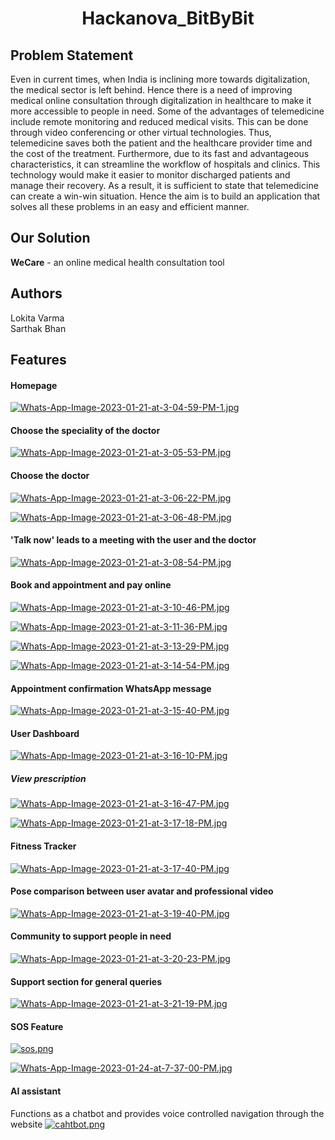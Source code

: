 <h1 align="center">Hackanova_BitByBit</h1> 


## Problem Statement
Even in current times, when India is inclining more towards digitalization, the medical sector is left behind. Hence there is a need of improving medical online consultation through digitalization in healthcare to make it more accessible to people in need. Some of the advantages of telemedicine include remote monitoring and reduced medical visits. This can be done through video conferencing or other virtual technologies. Thus, telemedicine saves both the patient and the healthcare provider time and the cost of the treatment. Furthermore, due to its fast and advantageous characteristics, it can streamline the workflow of hospitals and clinics.  This technology would make it easier to monitor discharged patients and manage their recovery. As a result, it is sufficient to state that telemedicine can create a win-win situation. Hence the aim is to build an application that solves all these problems in an easy and efficient manner.

## Our Solution
<b>WeCare</b> - an online medical health consultation tool

## Authors
Lokita Varma \
Sarthak Bhan 

## Features
#### Homepage
[![Whats-App-Image-2023-01-21-at-3-04-59-PM-1.jpg](https://i.postimg.cc/xdxDGRD4/Whats-App-Image-2023-01-21-at-3-04-59-PM-1.jpg)](https://postimg.cc/xkz4nLdv)

#### Choose the speciality of the doctor
[![Whats-App-Image-2023-01-21-at-3-05-53-PM.jpg](https://i.postimg.cc/Bn7MMwbH/Whats-App-Image-2023-01-21-at-3-05-53-PM.jpg)](https://postimg.cc/Yvg6SR1C)

#### Choose the doctor
[![Whats-App-Image-2023-01-21-at-3-06-22-PM.jpg](https://i.postimg.cc/4xjpKCnL/Whats-App-Image-2023-01-21-at-3-06-22-PM.jpg)](https://postimg.cc/qNXNY5sy)

[![Whats-App-Image-2023-01-21-at-3-06-48-PM.jpg](https://i.postimg.cc/tCxqXLQC/Whats-App-Image-2023-01-21-at-3-06-48-PM.jpg)](https://postimg.cc/9rc5bgQv)

#### 'Talk now' leads to a meeting with the user and the doctor
[![Whats-App-Image-2023-01-21-at-3-08-54-PM.jpg](https://i.postimg.cc/wTpqjw6X/Whats-App-Image-2023-01-21-at-3-08-54-PM.jpg)](https://postimg.cc/6TMJHL4q)

#### Book and appointment and pay online
[![Whats-App-Image-2023-01-21-at-3-10-46-PM.jpg](https://i.postimg.cc/7PNcS93M/Whats-App-Image-2023-01-21-at-3-10-46-PM.jpg)](https://postimg.cc/8sjtShnj)

[![Whats-App-Image-2023-01-21-at-3-11-36-PM.jpg](https://i.postimg.cc/T1kCFk0z/Whats-App-Image-2023-01-21-at-3-11-36-PM.jpg)](https://postimg.cc/tnx3VNLk)

[![Whats-App-Image-2023-01-21-at-3-13-29-PM.jpg](https://i.postimg.cc/L5q14N2K/Whats-App-Image-2023-01-21-at-3-13-29-PM.jpg)](https://postimg.cc/gLWJNyxN)

[![Whats-App-Image-2023-01-21-at-3-14-54-PM.jpg](https://i.postimg.cc/c4wcQLGq/Whats-App-Image-2023-01-21-at-3-14-54-PM.jpg)](https://postimg.cc/9rXT2Vf1)

#### Appointment confirmation WhatsApp message
[![Whats-App-Image-2023-01-21-at-3-15-40-PM.jpg](https://i.postimg.cc/mZF3sgDc/Whats-App-Image-2023-01-21-at-3-15-40-PM.jpg)](https://postimg.cc/qg46c020)

#### User Dashboard
[![Whats-App-Image-2023-01-21-at-3-16-10-PM.jpg](https://i.postimg.cc/5N6h1vzB/Whats-App-Image-2023-01-21-at-3-16-10-PM.jpg)](https://postimg.cc/CzpPsRm5)

##### View prescription
[![Whats-App-Image-2023-01-21-at-3-16-47-PM.jpg](https://i.postimg.cc/LXGb8QLj/Whats-App-Image-2023-01-21-at-3-16-47-PM.jpg)](https://postimg.cc/vgLzPzPm)

[![Whats-App-Image-2023-01-21-at-3-17-18-PM.jpg](https://i.postimg.cc/HjD4ff5P/Whats-App-Image-2023-01-21-at-3-17-18-PM.jpg)](https://postimg.cc/7J92ztKg)

#### Fitness Tracker
[![Whats-App-Image-2023-01-21-at-3-17-40-PM.jpg](https://i.postimg.cc/rm5S5f71/Whats-App-Image-2023-01-21-at-3-17-40-PM.jpg)](https://postimg.cc/MMKMSm6H)

#### Pose comparison between user avatar and professional video
[![Whats-App-Image-2023-01-21-at-3-19-40-PM.jpg](https://i.postimg.cc/ZRm9z4DN/Whats-App-Image-2023-01-21-at-3-19-40-PM.jpg)](https://postimg.cc/GBM3kwR3)

#### Community to support people in need 
[![Whats-App-Image-2023-01-21-at-3-20-23-PM.jpg](https://i.postimg.cc/L6J87J67/Whats-App-Image-2023-01-21-at-3-20-23-PM.jpg)](https://postimg.cc/1fZSV5Fc)

#### Support section for general queries
[![Whats-App-Image-2023-01-21-at-3-21-19-PM.jpg](https://i.postimg.cc/7Yzy00Lx/Whats-App-Image-2023-01-21-at-3-21-19-PM.jpg)](https://postimg.cc/ppP7t987)

#### SOS Feature
[![sos.png](https://i.postimg.cc/Hk55qZsf/sos.png)](https://postimg.cc/nXFC71mk)

[![Whats-App-Image-2023-01-24-at-7-37-00-PM.jpg](https://i.postimg.cc/5yYjwyXZ/Whats-App-Image-2023-01-24-at-7-37-00-PM.jpg)](https://postimg.cc/T5xRxRq9)

#### AI assistant
Functions as a chatbot and provides voice controlled navigation through the website
[![cahtbot.png](https://i.postimg.cc/TPcyGh56/cahtbot.png)](https://postimg.cc/Ny5GksxJ)

















